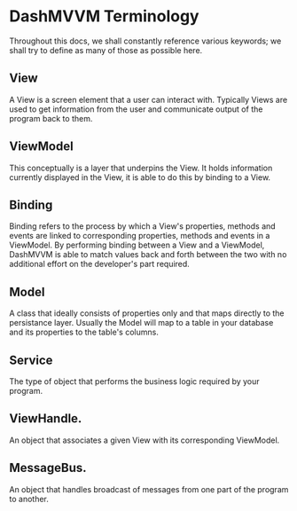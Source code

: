 # DashMVVM Terminology

Throughout this docs, we shall constantly reference various keywords; we shall try to define as many of those as possible here.

## View
A View is a screen element that a user can interact with. Typically Views are used to get information from the user and communicate output of the program back to them.

## ViewModel
This conceptually is a layer that underpins the View. It holds information currently displayed in the View, it is able to do this by binding to a View.

## Binding
Binding refers to the process by which a View's properties, methods and events are linked to corresponding properties, methods and events  in a ViewModel.
By performing binding between a View and a ViewModel, DashMVVM is able to match values back and forth between the two with no additional effort on the developer's
part required.

## Model
A class that ideally consists of properties only and that maps directly to the persistance layer. Usually the Model will map to a table in your database and its properties to the table's columns.

## Service
The type of object that performs the business logic required by your program.

## ViewHandle.
An object that associates a given View with its corresponding ViewModel.

## MessageBus.
An object that handles broadcast of messages from one part of the program to another.